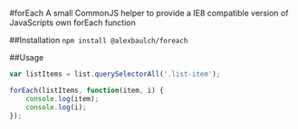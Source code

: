 #forEach
A small CommonJS helper to provide a IE8 compatible version of JavaScripts own forEach function

##Installation
```npm install @alexbaulch/foreach```

##Usage
```javascript
var listItems = list.querySelectorAll('.list-item');

forEach(listItems, function(item, i) {
    console.log(item);
    console.log(i);
});
```